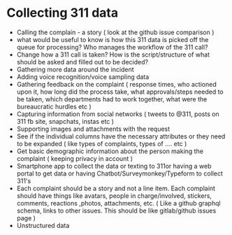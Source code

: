 # Collecting 311 data

- Calling the complain - a story ( look at the github issue comparison )
- what would  be useful to know is how this 311 data is picked off the queue for processing? Who manages the workflow of the 311 call?
- Change how a 311 call is taken? How is the script/structure of what should be asked and filled out to be decided?
- Gathering more data around the incident
- Adding voice recognition/voice sampling data
- Gathering feedback on the complaint ( response times, who actioned upon it, how long did the process take, what approvals/steps needed to be taken, which departments had to work together, what were the bureaucratic hurdles etc  )
- Capturing information from social networks ( tweets to @311, posts on 311 fb site, snapchats, instas etc )
- Supporting images and attachments with the request
- See if the individual columns have the necessary attributes or they need to be expanded ( like types of complaints, types of .... etc )
- Get basic demographic information about the person making the complaint ( keeping privacy in account )
- Smartphone app to collect the data or texting to 311or having a web portal to get data or having Chatbot/Surveymonkey/Typeform to collect 311's
- Each complaint should be a story and not a line item. Each complaint should have things like avatars, people in charge/involved, stickers, comments, reactions ,photos, attachments, etc. ( Like a github graphql schema, links to other issues. This should be like gitlab/github issues page )
- Unstructured data 
